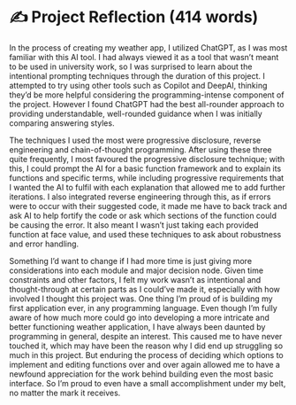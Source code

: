 # ✍️ Project Reflection (414 words)

In the process of creating my weather app, I utilized ChatGPT, as I was most familiar with this AI tool. I had always viewed it as a tool that wasn’t meant to be used in university work, so I was surprised to learn about the intentional prompting techniques through the duration of this project. I attempted to try using other tools such as Copilot and DeepAI, thinking they’d be more helpful considering the programming-intense component of the project. However I found ChatGPT had the best all-rounder approach to providing understandable, well-rounded guidance when I was initially comparing answering styles. 

The techniques I used the most were progressive disclosure, reverse engineering and chain-of-thought programming. After using these three quite frequently, I most favoured the progressive disclosure technique; with this, I could prompt the AI for a basic function framework and to explain its functions and specific terms, while including progressive requirements that I wanted the AI to fulfil with each explanation that allowed me to add further iterations. I also integrated reverse engineering through this, as if errors were to occur with their suggested code, it made me have to back track and ask AI to help fortify the code or ask which sections of the function could be causing the error. It also meant I wasn’t just taking each provided function at face value, and used these techniques to ask about robustness and error handling. 

Something I’d want to change if I had more time is just giving more considerations into each module and major decision node. Given time constraints and other factors, I felt my work wasn’t as intentional and thought-through at certain parts as I could’ve made it, especially with how involved I thought this project was. 
One thing I’m proud of is building my first application ever, in any programming language. 
Even though I’m fully aware of how much more could go into developing a more intricate and better functioning weather application, I have always been daunted by programming in general, despite an interest. This caused me to have never touched it, which may have been the reason why I did end up struggling so much in this project. But enduring the process of deciding which options to implement and editing functions over and over again allowed me to have a newfound appreciation for the work behind building even the most basic interface. So I’m proud to even have a small accomplishment under my belt, no matter the mark it receives. 

